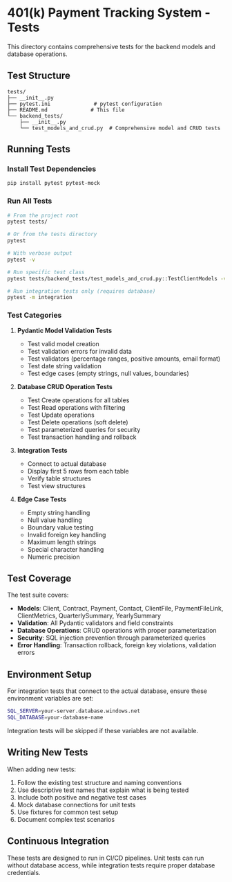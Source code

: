 # 401(k) Payment Tracking System - Tests

This directory contains comprehensive tests for the backend models and database operations.

## Test Structure

```
tests/
├── __init__.py
├── pytest.ini              # pytest configuration
├── README.md              # This file
└── backend_tests/
    ├── __init__.py
    └── test_models_and_crud.py  # Comprehensive model and CRUD tests
```

## Running Tests

### Install Test Dependencies

```bash
pip install pytest pytest-mock
```

### Run All Tests

```bash
# From the project root
pytest tests/

# Or from the tests directory
pytest

# With verbose output
pytest -v

# Run specific test class
pytest tests/backend_tests/test_models_and_crud.py::TestClientModels -v

# Run integration tests only (requires database)
pytest -m integration
```

### Test Categories

1. **Pydantic Model Validation Tests**
   - Test valid model creation
   - Test validation errors for invalid data
   - Test validators (percentage ranges, positive amounts, email format)
   - Test date string validation
   - Test edge cases (empty strings, null values, boundaries)

2. **Database CRUD Operation Tests**
   - Test Create operations for all tables
   - Test Read operations with filtering
   - Test Update operations
   - Test Delete operations (soft delete)
   - Test parameterized queries for security
   - Test transaction handling and rollback

3. **Integration Tests**
   - Connect to actual database
   - Display first 5 rows from each table
   - Verify table structures
   - Test view structures

4. **Edge Case Tests**
   - Empty string handling
   - Null value handling
   - Boundary value testing
   - Invalid foreign key handling
   - Maximum length strings
   - Special character handling
   - Numeric precision

## Test Coverage

The test suite covers:

- **Models**: Client, Contract, Payment, Contact, ClientFile, PaymentFileLink, ClientMetrics, QuarterlySummary, YearlySummary
- **Validation**: All Pydantic validators and field constraints
- **Database Operations**: CRUD operations with proper parameterization
- **Security**: SQL injection prevention through parameterized queries
- **Error Handling**: Transaction rollback, foreign key violations, validation errors

## Environment Setup

For integration tests that connect to the actual database, ensure these environment variables are set:

```bash
SQL_SERVER=your-server.database.windows.net
SQL_DATABASE=your-database-name
```

Integration tests will be skipped if these variables are not available.

## Writing New Tests

When adding new tests:

1. Follow the existing test structure and naming conventions
2. Use descriptive test names that explain what is being tested
3. Include both positive and negative test cases
4. Mock database connections for unit tests
5. Use fixtures for common test setup
6. Document complex test scenarios

## Continuous Integration

These tests are designed to run in CI/CD pipelines. Unit tests can run without database access, while integration tests require proper database credentials.